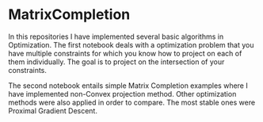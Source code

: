 # MatrixCompletion
In this repositories I have implemented several basic algorithms in Optimization. The first notebook deals with a optimization problem that you have multiple constraints for which you know how to project on each of them individually. The goal is to project on the intersection of your constraints.  

The second notebook entails simple Matrix Completion examples where I have implemented non-Convex projection method. Other optimization methods were also applied in order to compare. The most stable ones were Proximal Gradient Descent.
